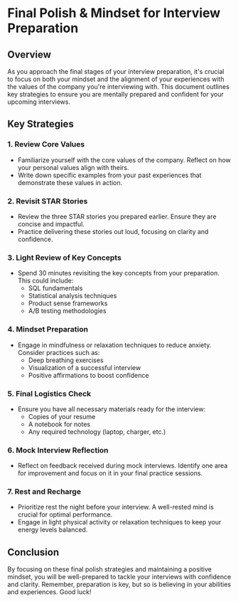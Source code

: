 # Final Polish & Mindset for Interview Preparation

## Overview
As you approach the final stages of your interview preparation, it's crucial to focus on both your mindset and the alignment of your experiences with the values of the company you're interviewing with. This document outlines key strategies to ensure you are mentally prepared and confident for your upcoming interviews.

## Key Strategies

### 1. Review Core Values
- Familiarize yourself with the core values of the company. Reflect on how your personal values align with theirs.
- Write down specific examples from your past experiences that demonstrate these values in action.

### 2. Revisit STAR Stories
- Review the three STAR stories you prepared earlier. Ensure they are concise and impactful.
- Practice delivering these stories out loud, focusing on clarity and confidence.

### 3. Light Review of Key Concepts
- Spend 30 minutes revisiting the key concepts from your preparation. This could include:
  - SQL fundamentals
  - Statistical analysis techniques
  - Product sense frameworks
  - A/B testing methodologies

### 4. Mindset Preparation
- Engage in mindfulness or relaxation techniques to reduce anxiety. Consider practices such as:
  - Deep breathing exercises
  - Visualization of a successful interview
  - Positive affirmations to boost confidence

### 5. Final Logistics Check
- Ensure you have all necessary materials ready for the interview:
  - Copies of your resume
  - A notebook for notes
  - Any required technology (laptop, charger, etc.)
  
### 6. Mock Interview Reflection
- Reflect on feedback received during mock interviews. Identify one area for improvement and focus on it in your final practice sessions.

### 7. Rest and Recharge
- Prioritize rest the night before your interview. A well-rested mind is crucial for optimal performance.
- Engage in light physical activity or relaxation techniques to keep your energy levels balanced.

## Conclusion
By focusing on these final polish strategies and maintaining a positive mindset, you will be well-prepared to tackle your interviews with confidence and clarity. Remember, preparation is key, but so is believing in your abilities and experiences. Good luck!